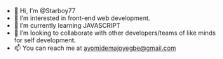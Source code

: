 - 👋 Hi, I’m @Starboy77
- 👀 I’m interested in front-end web development.
- 🌱 I’m currently learning JAVASCRIPT
- 💞️ I’m looking to collaborate  with other developers/teams of like minds for self development. 
- 📫 You can reach me at ayomidemajoyegbe@gmail.com

<!---
Starboy77/Starboy77 is a ✨ special ✨ repository because its `README.md` (this file) appears on your GitHub profile.
You can click the Preview link to take a look at your changes.
--->
